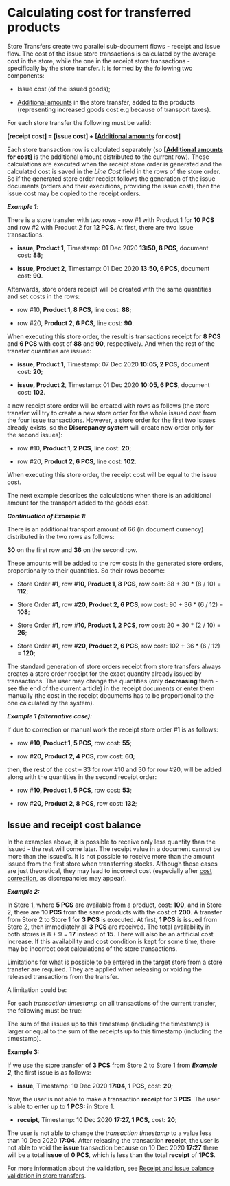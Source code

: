 # Calculating cost for transferred products

Store Transfers create two parallel sub-document flows - receipt and issue flow. The cost of the issue store transactions is calculated by the average cost in the store, while the one in the receipt store transactions - specifically by the store transfer. It is formed by the following two components:

- Issue cost (of the issued goods);

- [Additional amounts](https://docs.erp.net/tech/advanced/document-amounts/index.html?q=Additional%20amounts) in the store transfer, added to the products (representing increased goods cost e.g because of transport taxes).

For each store transfer the following must be valid:

<b>[receipt cost] = [issue cost] + [[Additional amounts](https://docs.erp.net/tech/advanced/document-amounts/index.html?q=Additional%20amounts) for cost]</b>

Each store transaction row is calculated separately (so <b>[[Additional amounts](https://docs.erp.net/tech/advanced/document-amounts/index.html?q=Additional%20amounts) for cost]</b> is the additional amount distributed to the current row). These calculations are executed when the receipt store order is generated and the calculated cost is saved in the <i>Line Cost</i> field in the rows of the store order. So if the generated store order receipt follows the generation of the issue documents (orders and their executions, providing the issue cost), then the issue cost may be copied to the receipt orders.

<b><i>Example 1</b></i>:

There is a store transfer with two rows - row #1 with Product 1 for <b>10 PCS</b> and row #2 with Product 2 for <b>12 PCS</b>. At first, there are two issue transactions:

- <b>issue, Product 1</b>, Timestamp: 01 Dec 2020 <b>13:50, 8 PCS</b>, document cost: <b>88</b>;

- <b>issue, Product 2</b>, Timestamp: 01 Dec 2020 <b>13:50, 6 PCS</b>, document cost: <b>90</b>.

Afterwards, store orders receipt will be created with the same quantities and set costs in the rows:

- row #10, <b>Product 1, 8 PCS</b>, line cost: <b>88</b>;

- row #20, <b>Product 2, 6 PCS</b>, line cost: <b>90</b>.

When executing this store order, the result is transactions receipt for <b>8 PCS</b> and <b>6 PCS</b> with cost of <b>88</b> and <b>90</b>, respectively. And when the rest of the transfer quantities are issued:

- <b>issue, Product 1</b>, Timestamp: 07 Dec 2020 <b>10:05, 2 PCS</b>, document cost: <b>20</b>;

- <b>issue, Product 2</b>, Timestamp: 01 Dec 2020 <b>10:05, 6 PCS</b>, document cost: <b>102</b>.

a new receipt store order will be created with rows as follows (the store transfer will try to create a new store order for the whole issued cost from the four issue transactions. However, a store order for the first two issues already exists, so the <b>Discrepancy system</b> will create new order only for the second issues):

- row #10, <b>Product 1, 2 PCS</b>, line cost: <b>20</b>;

- row #20, <b>Product 2, 6 PCS</b>, line cost: <b>102</b>.

When executing this store order, the receipt cost will be equal to the issue cost.

The next example describes the calculations when there is an additional amount for the transport added to the goods cost.

<b><i>Continuation of Example 1:</i></b>

There is an additional transport amount of </b>66</b> (in document currency) distributed in the two rows as follows: 

<b>30</b> on the first row and <b>36</b> on the second row. 

These amounts will be added to the row costs in the generated store orders, proportionally to their quantities. So their rows become:

- Store Order #<b>1</b>, row #<b>10, Product 1, 8 PCS</b>, row cost: 88 + 30 * (8 / 10) = <b>112</b>;

- Store Order #<b>1</b>, row #<b>20, Product 2, 6 PCS</b>, row cost: 90 + 36 * (6 / 12) = <b>108</b>;

- Store Order #<b>1</b>, row #<b>10, Product 1, 2 PCS</b>, row cost: 20 + 30 * (2 / 10) = <b>26</b>;

- Store Order #<b>1</b>, row #<b>20, Product 2, 6 PCS</b>, row cost: 102 + 36 * (6 / 12) = <b>120</b>;

The standard generation of store orders receipt from store transfers always creates a store order receipt for the exact quantity already issued by transactions. The user may change the quantities (only <b>decreasing</b> them - see the end of the current article) in the receipt documents or enter them manually (the cost in the receipt documents has to be proportional to the one calculated by the system).

<b><i>Example 1 (alternative case):</b></i>

If due to correction or manual work the receipt store order #1 is as follows:

- row #<b>10, Product 1, 5 PCS</b>, row cost: <b>55</b>;

- row #<b>20, Product 2, 4 PCS</b>, row cost: <b>60</b>;

then, the rest of the cost – 33 for row #10 and 30 for row #20, will be added along with the quantities in the second receipt order:

- row #<b>10, Product 1, 5 PCS</b>, row cost: <b>53</b>;

- row #<b>20, Product 2, 8 PCS</b>, row cost: <b>132</b>;

## Issue and receipt cost balance

In the examples above, it is possible to receive only less quantity than the issued - the rest will come later. The receipt value in a document cannot be more than the issued’s. It is not possible to receive more than the amount issued from the first store when transferring stocks. Although these cases are just theoretical, they may lead to incorrect cost (especially after [cost correction](https://docs.erp.net/tech/modules/logistics/concepts/goods-cost/cost-correction/index.html?q=cost%20correction), as discrepancies may appear).

<b><i>Example 2:</b></i>
  
In Store 1, where <b>5 PCS</b> are available from a product, cost: <b>100</b>, and in Store 2, there are <b>10 PCS</b> from the same products with the cost of <b>200</b>. A transfer from Store 2 to Store 1 for <b>3 PCS</b> is executed. At first, <b>1 PCS</b> is issued from Store 2, then immediately all <b>3 PCS</b> are received. The total availability in both stores is 8 + 9 = <b>17</b> instead of <b>15</b>. There will also be an artificial cost increase. If this availability and cost condition is kept for some time, there may be incorrect cost calculations of the store transactions.
  
Limitations for what is possible to be entered in the target store from a store transfer are required. They are applied when releasing or voiding the released transactions from the transfer. 

A limitation could be: 
  
For each <i>transaction timestamp</i> on all transactions of the current transfer, the following must be true: 
  
The sum of the issues up to this timestamp (including the timestamp) is larger or equal to the sum of the receipts up to this timestamp (including the timestamp).
  
<b>Example 3:</b>
  
If we use the store transfer of <b>3 PCS</b> from Store 2 to Store 1 from <b><i>Example 2</b></i>, the first issue is as follows:
  
- <b>issue</b>, Timestamp: 10 Dec 2020 <b>17:04, 1 PCS</b>, cost: <b>20</b>;
  
Now, the user is not able to make a transaction <b>receipt</b> for <b>3 PCS</b>. The user is able to enter up to <b>1 PCS:</b> in Store 1.
  
- <b>receipt</b>, Timestamp: 10 Dec 2020 <b>17:27, 1 PCS,</b> cost: <b>20</b>;
  
The user is not able to change the <i>transaction timestamp</i> to a value less than 10 Dec 2020 <b>17:04</b>. After releasing the transaction <b>receipt</b>, the user is not able to void the <b>issue</b> transaction because on 10 Dec 2020 <b>17:27</b> there will be a total <b>issue</b> of <b>0 PCS</b>, which is less than the total <b>receipt</b> of <b>1PCS</b>.
  
For more information about the validation, see [Receipt and issue balance validation in store transfers](https://docs.erp.net/tech/modules/logistics/inventory/receipt-and-issue-balance-validation-in-store-transfers.html?q=Receipt%20And%20Issue%20Balance%20Validation%20In%20Store%20Transfers).

